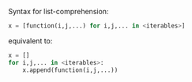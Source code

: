 Syntax for list-comprehension:
```python
x = [function(i,j,...) for i,j,... in <iterables>]
```
equivalent to:
```python
x = []
for i,j,... in <iterables>:
    x.append(function(i,j,...))
```